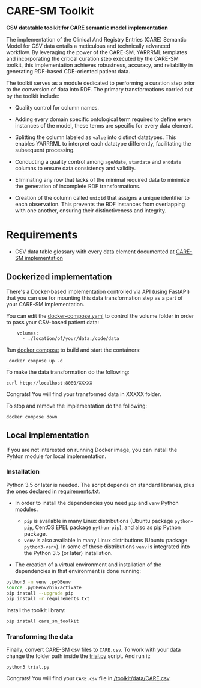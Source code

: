 # CARE-SM Toolkit

**CSV datatable toolkit for CARE semantic model implementation**

The implementation of the Clinical And Registry Entries (CARE) Semantic Model for CSV data entails a meticulous and technically advanced workflow. By leveraging the power of the CARE-SM, YARRRML templates and incorporating the critical curation step executed by the CARE-SM toolkit, this implementation achieves robustness, accuracy, and reliability in generating RDF-based CDE-oriented patient data.

The toolkit serves as a module dedicated to performing a curation step prior to the conversion of data into RDF. The primary transformations carried out by the toolkit include:

* Quality control for column names.

* Adding every domain specific ontological term required to define every instances of the model, these terms are specific for every data element.

* Splitting the column labeled as `value` into distinct datatypes. This enables YARRRML to interpret each datatype differently, facilitating the subsequent processing.

* Conducting a quality control among `age`/`date`, `stardate` and `enddate` columns to ensure data consistency and validity.

* Eliminating any row that lacks of the minimal required data to minimize the generation of incomplete RDF transformations.

* Creation of the column called `uniqid` that assigns a unique identifier to each observation. This prevents the RDF instances from overlapping with one another, ensuring their distinctiveness and integrity.

# Requirements 

- CSV data table glossary with every data element documented at [CARE-SM implementation](https://github.com/CARE-SM/CARE-SM-Implementation/blob/main/CSV/README.md)



## Dockerized implementation

There's a Docker-based implementation controlled via API (using FastAPI) that you can use for mounting this data transformation step as a part of your CARE-SM implementation.

You can edit the [docker-compose.yaml](docker-compose.yaml) to control the volume folder in order to pass your CSV-based patient data:

```
    volumes:
      - ./location/of/your/data:/code/data
```

Run [docker compose](https://docs.docker.com/compose/) to build and start the containers:

``` 
 docker compose up -d
```

To make the data transformation do the following:

```
curl http://localhost:8080/XXXXX
```
 
Congrats! You will find your transformed data in XXXXX folder.

To stop and remove the implementation do the following:

```
docker compose down
```

## Local implementation

If you are not interested on running Docker image, you can install the Pyhton module for local implementation.

###  Installation
 
Python 3.5 or later is needed. The script depends on standard libraries, plus the ones declared in [requirements.txt](requirements.txt).
 
 * In order to install the dependencies you need `pip` and `venv` Python modules.
	- `pip` is available in many Linux distributions (Ubuntu package `python-pip`, CentOS EPEL package `python-pip`), and also as [pip](https://pip.pypa.io/en/stable/) Python package.
	- `venv` is also available in many Linux distributions (Ubuntu package `python3-venv`). In some of these distributions `venv` is integrated into the Python 3.5 (or later) installation.

* The creation of a virtual environment and installation of the dependencies in that environment is done running:

```bash
python3 -m venv .pyDBenv
source .pyDBenv/bin/activate
pip install --upgrade pip
pip install -r requirements.txt
```

Install the toolkit library:

```bash
pip install care_sm_toolkit
```

###  Transforming the data

Finally, convert CARE-SM csv files to `CARE.csv`. To work with your data change the folder path inside the [trial.py](trial.py) script. And run it:

```
python3 trial.py
```

Congrats! You will find your `CARE.csv` file in [/toolkit/data/CARE.csv](/toolkit/data/CARE.csv).


